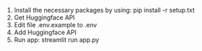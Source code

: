1. Install the necessary packages by using:
   pip install -r setup.txt
2. Get Huggingface API
3. Edit file .env.example to .env
4. Add Huggingface API
5. Run app:
   streamlit run app.py
